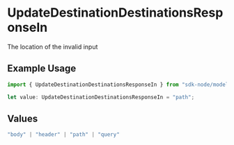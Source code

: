 # UpdateDestinationDestinationsResponseIn

The location of the invalid input

## Example Usage

```typescript
import { UpdateDestinationDestinationsResponseIn } from "sdk-node/models/errors";

let value: UpdateDestinationDestinationsResponseIn = "path";
```

## Values

```typescript
"body" | "header" | "path" | "query"
```
